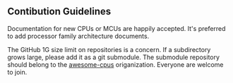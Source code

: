 ## Contibution Guidelines

Documentation for new CPUs or MCUs are happily accepted.  It's
preferred to add processor family architecture documents.  

The GitHub 1G size limit on repositories is a concern.  If a
subdirectory grows large, please add it as a git submodule.  The
submodule repository should belong to the
[awesome-cpus](https://github.com/awesome-cpus) origanization.
Everyone are welcome to join.
